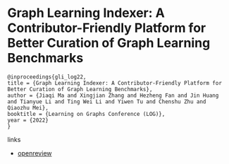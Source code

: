 # Graph Learning Indexer: A Contributor-Friendly Platform for Better Curation of Graph Learning Benchmarks

```
@inproceedings{gli_log22,
title = {Graph Learning Indexer: A Contributor-Friendly Platform for Better Curation of Graph Learning Benchmarks},
author = {Jiaqi Ma and Xingjian Zhang and Hezheng Fan and Jin Huang and Tianyue Li and Ting Wei Li and Yiwen Tu and Chenshu Zhu and Qiaozhu Mei},
booktitle = {Learning on Graphs Conference (LOG)},
year = {2022}
}
```

links
- [openreview](https://openreview.net/forum?id=ZBsxA6_gp3)
